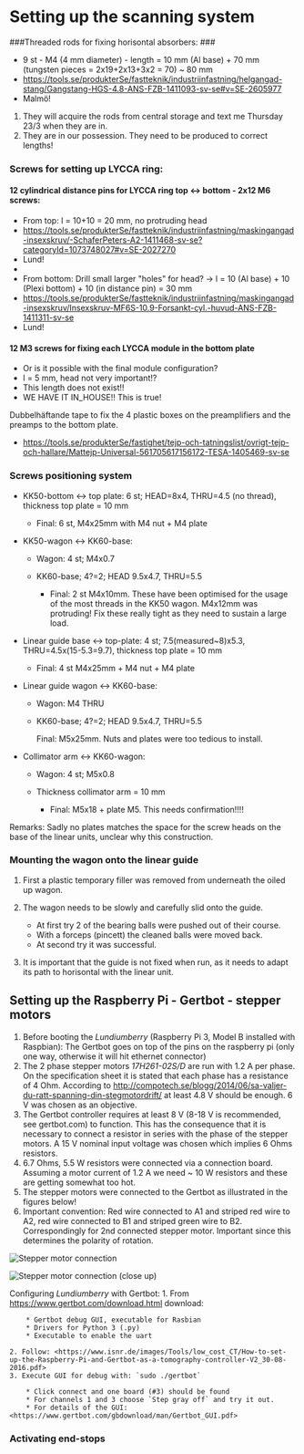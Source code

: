 # Setting up the scanning system #

###Threaded rods for fixing horisontal absorbers: ###
* 9 st - M4 (4 mm diameter) - length = 10 mm (Al base) + 70 mm (tungsten pieces = 2x19+2x13+3x2 = 70) ~ 80 mm
* <https://tools.se/produkterSe/fastteknik/industriinfastning/helgangad-stang/Gangstang-HGS-4.8-ANS-FZB-1411093-sv-se#v=SE-2605977>
* Malmö!

1. They will acquire the rods from central storage and text me Thursday 23/3 when they are in.
2. They are in our possession. They need to be produced to correct lengths!

### Screws for setting up LYCCA ring: ###

#### 12 cylindrical distance pins for LYCCA ring top <-> bottom - 2x12 M6 screws: ####

* From top: l = 10+10 = 20 mm, no protruding head
* <https://tools.se/produkterSe/fastteknik/industriinfastning/maskingangad-insexskruv/-SchaferPeters-A2-1411468-sv-se?categoryId=1073748027#v=SE-2027270>
* Lund!
* 
* From bottom: Drill small larger "holes" for head? -> l = 10 (Al base) + 10 (Plexi bottom) + 10 (in distance pin) = 30 mm
* <https://tools.se/produkterSe/fastteknik/industriinfastning/maskingangad-insexskruv/Insexskruv-MF6S-10.9-Forsankt-cyl.-huvud-ANS-FZB-1411311-sv-se>
* Lund!

#### 12 M3 screws for fixing each LYCCA module in the bottom plate ####

* Or is it possible with the final module configuration?
* l = 5 mm, head not very important!?
* This length does not exist!!
* WE HAVE IT IN_HOUSE!! This is true!

Dubbelhäftande tape to fix the 4 plastic boxes on the preamplifiers and the preamps to the bottom plate.

* <https://tools.se/produkterSe/fastighet/tejp-och-tatningslist/ovrigt-tejp-och-hallare/Mattejp-Universal-561705617156172-TESA-1405469-sv-se>


### Screws positioning system ###
* KK50-bottom <-> top plate: 6 st; HEAD=8x4, THRU=4.5 (no thread), thickness top plate = 10 mm

	* Final: 6 st, M4x25mm with M4 nut + M4 plate
* KK50-wagon <-> KK60-base: 

	* Wagon: 4 st; M4x0.7
	* KK60-base; 4?=2; HEAD 9.5x4.7, THRU=5.5

		* Final: 2 st M4x10mm. These have been optimised for the usage of the most threads in the KK50 wagon. M4x12mm was protruding! Fix these really tight as they need to sustain a large load. 

* Linear guide base <-> top-plate: 4 st; 7.5(measured~8)x5.3, THRU=4.5x(15-5.3=9.7), thickness top plate = 10 mm
	* Final: 4 st M4x25mm + M4 nut + M4 plate
* Linear guide wagon <-> KK60-base:

	* Wagon: M4 THRU
	* KK60-base; 4?=2; HEAD 9.5x4.7, THRU=5.5

		Final: M5x25mm. Nuts and plates were too tedious to install.

* Collimator arm <-> KK60-wagon:

	* Wagon: 4 st; M5x0.8
	* Thickness collimator arm = 10 mm

		* Final: M5x18 + plate M5. This needs confirmation!!!!
	
Remarks: Sadly no plates matches the space for the screw heads on the base of the linear units, unclear why this construction. 

### Mounting the wagon onto the linear guide ### 

1. First a plastic temporary filler was removed from underneath the oiled up wagon. 
2. The wagon needs to be slowly and carefully slid onto the guide. 
	
	* At first try 2 of the bearing balls were pushed out of their course. 
	* With a forceps (pincett) the cleaned balls were moved back. 
	* At second try it was successful. 
3. It is important that the guide is not fixed when run, as it needs to adapt its path to horisontal with the linear unit.

## Setting up the Raspberry Pi - Gertbot - stepper motors  ## 

1. Before booting the _Lundiumberry_ (Raspberry Pi 3, Model B installed with Raspbian): The Gertbot goes on top of the pins on the raspberry pi (only one way, otherwise it will hit ethernet connector)
2. The 2 phase stepper motors _17H261-02S/D_ are run with 1.2 A per phase. On the specification sheet it is stated that each phase has a resistance of 4 Ohm. According to  <http://compotech.se/blogg/2014/06/sa-valjer-du-ratt-spanning-din-stegmotordrift/> at least 4.8 V should be enough. 6 V was chosen as an objective. 
3. The Gertbot controller requires at least 8 V (8-18 V is recommended, see gertbot.com) to function. This has the consequence that it is necessary to connect a resistor in series with the phase of the stepper motors. A 15 V nominal input voltage was chosen which implies 6 Ohms resistors. 
4. 6.7 Ohms, 5.5 W resistors were connected via a connection board. Assuming a motor current of 1.2 A we need ~ 10 W resistors and these are getting somewhat too hot. 
5. The stepper motors were connected to the Gertbot as illustrated in the figures below!
6. Important convention: Red wire connected to A1 and striped red wire to A2, red wire connected to B1 and striped green wire to B2. Correspondingly for 2nd connected stepper motor. Important since this determines the polarity of rotation.

![Stepper motor connection](/home/anton/Pictures/DocumentationScanningSystem/20170512_161630.jpg)

![Stepper motor connection (close up)](/home/anton/Pictures/DocumentationScanningSystem/20170512_161651.jpg)

Configuring _Lundiumberry_ with Gertbot: 
	1. From <https://www.gertbot.com/download.html> download: 

		* Gertbot debug GUI, executable for Rasbian
		* Drivers for Python 3 (.py) 
		* Executable to enable the uart

	2. Follow: <https://www.isnr.de/images/Tools/low_cost_CT/How-to-set-up-the-Raspberry-Pi-and-Gertbot-as-a-tomography-controller-V2_30-08-2016.pdf>
	3. Execute GUI for debug with: `sudo ./gertbot` 
		
		* Click connect and one board (#3) should be found 
		* For channels 1 and 3 choose `Step gray off` and try it out. 
		* For details of the GUI: <https://www.gertbot.com/gbdownload/man/Gertbot_GUI.pdf>

### Activating end-stops ###



